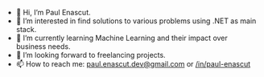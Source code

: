 - 👋 Hi, I’m Paul Enascut.
- 👀 I’m interested in find solutions to various problems using .NET as main stack.
- 🌱 I’m currently learning Machine Learning and their impact over business needs.
- 💞️ I’m looking forward to freelancing projects.
- 📫 How to reach me: paul.enascut.dev@gmail.com or <a href="https://www.linkedin.com/in/paul-enascut/">/in/paul-enascut</a>

<!---
paul-enascut/paul-enascut is a ✨ special ✨ repository because its `README.md` (this file) appears on your GitHub profile.
You can click the Preview link to take a look at your changes.
--->
